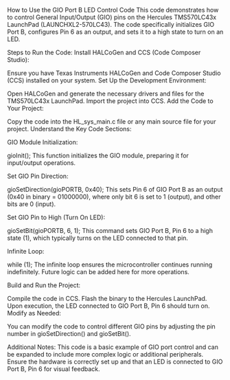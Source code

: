 How to Use the GIO Port B LED Control Code
This code demonstrates how to control General Input/Output (GIO) pins on the Hercules TMS570LC43x LaunchPad (LAUNCHXL2-570LC43). The code specifically initializes GIO Port B, configures Pin 6 as an output, and sets it to a high state to turn on an LED.

Steps to Run the Code:
Install HALCoGen and CCS (Code Composer Studio):

Ensure you have Texas Instruments HALCoGen and Code Composer Studio (CCS) installed on your system.
Set Up the Development Environment:

Open HALCoGen and generate the necessary drivers and files for the TMS570LC43x LaunchPad.
Import the project into CCS.
Add the Code to Your Project:

Copy the code into the HL_sys_main.c file or any main source file for your project.
Understand the Key Code Sections:

GIO Module Initialization:

gioInit(); 
This function initializes the GIO module, preparing it for input/output operations.

Set GIO Pin Direction:

gioSetDirection(gioPORTB, 0x40);
This sets Pin 6 of GIO Port B as an output (0x40 in binary = 01000000), where only bit 6 is set to 1 (output), and other bits are 0 (input).

Set GIO Pin to High (Turn On LED):

gioSetBit(gioPORTB, 6, 1);
This command sets GIO Port B, Pin 6 to a high state (1), which typically turns on the LED connected to that pin.

Infinite Loop:

while (1);
The infinite loop ensures the microcontroller continues running indefinitely. Future logic can be added here for more operations.

Build and Run the Project:

Compile the code in CCS.
Flash the binary to the Hercules LaunchPad.
Upon execution, the LED connected to GIO Port B, Pin 6 should turn on.
Modify as Needed:

You can modify the code to control different GIO pins by adjusting the pin number in gioSetDirection() and gioSetBit().

Additional Notes:
This code is a basic example of GIO port control and can be expanded to include more complex logic or additional peripherals.
Ensure the hardware is correctly set up and that an LED is connected to GIO Port B, Pin 6 for visual feedback.
